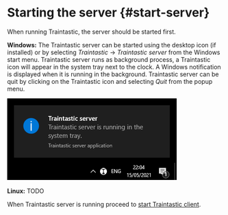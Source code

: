 # Starting the server {#start-server}

When running Traintastic, the server should be started first.

**Windows:** The Traintastic server can be started using the desktop icon (if installed) or by selecting *Traintastic* -> *Traintastic server* from the Windows start menu.
Traintastic server runs as background process, a Traintastic icon will appear in the system tray next to the clock.
A Windows notification is displayed when it is running in the background.
Traintastic server can be quit by clicking on the Traintastic icon and selecting *Quit* from the popup menu.

![](../../gfx/en-us/start/start-traintastic-server-windows.png "Traintastic server tray icon and notification")

**Linux:** TODO

When Traintastic server is running proceed to [start Traintastic client](start-client.md).
